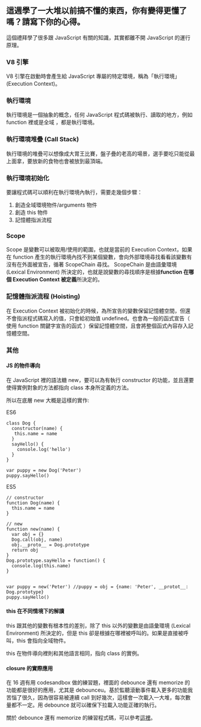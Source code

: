 ## 這週學了一大堆以前搞不懂的東西，你有變得更懂了嗎？請寫下你的心得。

這個禮拜學了很多跟 JavaScript 有關的知識，其實都離不開 JavaScript 的運行原理。

### V8 引擎

V8 引擎在啟動時會產生給 JavaScript 專屬的特定環境，稱為「執行環境」 (Execution Context)。

### 執行環境

執行環境是一個抽象的概念，任何 JavaScript 程式碼被執行、讀取的地方，例如 function 裡或是全域 ，都是執行環境。

### 執行環境堆疊 (Call Stack)

執行環境的堆疊可以想像成大胃王比賽，盤子疊的老高的場景，選手要吃只能從最上面拿，要放新的食物也會被放到最頂端。

### 執行環境初始化

要讓程式碼可以順利在執行環境內執行，需要走幾個步驟：

1. 創造全域環境物件/arguments 物件
2. 創造 this 物件
3. 記憶體指派流程

### Scope

Scope 是變數可以被取用/使用的範圍，也就是當前的 Execution Context，如果在 function 產生的執行環境內找不到某個變數，會向外部環境尋找看看該變數有沒有在外面被宣告，循著 ScopeChain 尋找。 ScopeChain 是由語彙環境 (Lexical Environment) 所決定的，也就是說變數的尋找順序是根據**function 在哪個 Execution Context 被定義**所決定的。

### 記憶體指派流程 (Hoisting)

在 Execution Context 被初始化的時候，為所宣告的變數保留記憶體空間，但還不會指派程式碼寫入的值，只會給初始值 undefined。也會為一般的函式宣告（ 使用 function 關鍵字宣告的函式 ）保留記憶體空間，且會將整個函式內容存入記憶體空間。

### 其他

#### JS 的物件導向

在 JavaScript 裡的語法糖 new，要可以為有執行 constructor 的功能，並且還要使得實例對象的方法都指向 class 本身所定義的方法。

所以在底層 new 大概是這樣的實作:

ES6 
```
class Dog {
  constructor(name) {
   this.name = name
  }
  sayHello() {
    console.log('hello')
  }
}

var puppy = new Dog('Peter')
puppy.sayHello()
```

ES5
```
// constructor
function Dog(name) {
  this.name = name
}

// new
function new(name) {
  var obj = {}
  Dog.call(obj, name)
  obj.__proto__ = Dog.prototype
  return obj
}
Dog.prototype.sayHello = function() {
  console.log(this.name)
}


var puppy = new('Peter') //puppy = obj = {name: 'Peter', __protot__: Dog.prototype}
puppy.sayHello()

```
#### this 在不同情境下的解讀

this 跟其他的變數有根本性的差別，除了 this 以外的變數是由語彙環境 (Lexical Environment) 所決定的，但是 this 卻是根據在哪裡被呼叫的。如果是直接被呼叫，this 會指向全域物件。

this 在物件導向裡則和其他語言相同，指向 class 的實例。

#### closure 的實際應用

在 16 週有用 codesandbox 做的練習題，裡面的 debounce 還有 memorize 的功能都是很好的應用，尤其是 debounceu。基於監聽滾動事件載入更多的功能我苦惱了很久，因為很容易被連續 call 到好幾次，這樣會一次載入一大堆，每次數量都不一定。用 debounce 就可以確保下拉載入功能正確的執行。

關於 debounce 還有 memorize 的練習程式碼，可以參考[這裡](https://github.com/Wangpoching/javascript_closure_practice.git)。









